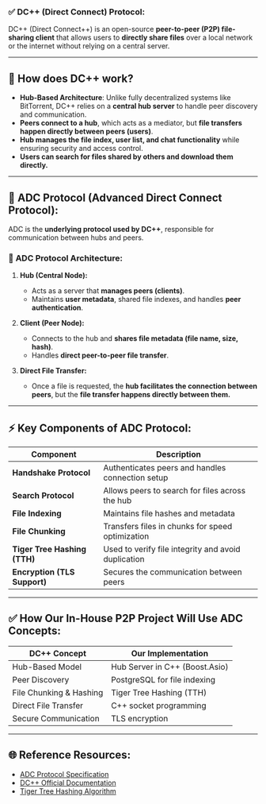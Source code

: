 ### ✅ **DC++ (Direct Connect) Protocol:**

DC++ (Direct Connect++) is an open-source **peer-to-peer (P2P) file-sharing client** that allows users to **directly share files** over a local network or the internet without relying on a central server.

---

## 📌 **How does DC++ work?**
- **Hub-Based Architecture**: Unlike fully decentralized systems like BitTorrent, DC++ relies on a **central hub server** to handle peer discovery and communication.  
- **Peers connect to a hub**, which acts as a mediator, but **file transfers happen directly between peers (users)**.  
- **Hub manages the file index, user list, and chat functionality** while ensuring security and access control.  
- **Users can search for files shared by others and download them directly.**  

---

## 📌 **ADC Protocol (Advanced Direct Connect Protocol):**
ADC is the **underlying protocol used by DC++**, responsible for communication between hubs and peers.

### 🔗 **ADC Protocol Architecture:**
1. **Hub (Central Node):**
   - Acts as a server that **manages peers (clients)**.
   - Maintains **user metadata**, shared file indexes, and handles **peer authentication**.

2. **Client (Peer Node):**
   - Connects to the hub and **shares file metadata (file name, size, hash)**.
   - Handles **direct peer-to-peer file transfer**.

3. **Direct File Transfer:**
   - Once a file is requested, the **hub facilitates the connection between peers**, but the **file transfer happens directly between them.**

---

## ⚡️ **Key Components of ADC Protocol:**
| Component             | Description                                         |
|----------------|-------------------------------------------|
| **Handshake Protocol** | Authenticates peers and handles connection setup |
| **Search Protocol** | Allows peers to search for files across the hub |
| **File Indexing** | Maintains file hashes and metadata |
| **File Chunking** | Transfers files in chunks for speed optimization |
| **Tiger Tree Hashing (TTH)** | Used to verify file integrity and avoid duplication |
| **Encryption (TLS Support)** | Secures the communication between peers |

---

## ✅ **How Our In-House P2P Project Will Use ADC Concepts:**
| DC++ Concept           | Our Implementation |
|----------------|--------------------|
| Hub-Based Model | Hub Server in C++ (Boost.Asio) |
| Peer Discovery | PostgreSQL for file indexing |
| File Chunking & Hashing | Tiger Tree Hashing (TTH) |
| Direct File Transfer | C++ socket programming |
| Secure Communication | TLS encryption |

---

## 🌐 **Reference Resources:**
- [ADC Protocol Specification](https://adc.sourceforge.net/ADC.html)
- [DC++ Official Documentation](https://dcplusplus.sourceforge.io/)
- [Tiger Tree Hashing Algorithm](https://en.wikipedia.org/wiki/Tiger_tree_hash)
